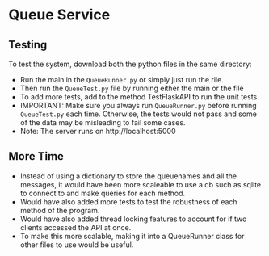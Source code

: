 # Queue Service

## Testing

To test the system, download both the python files in the same directory:
- Run the main in the `QueueRunner.py` or simply just run the rile.
- Then run the `QueueTest.py` file by running either the main or the file
- To add more tests, add to the method TestFlaskAPI to run the unit tests.
- IMPORTANT: Make sure you always run `QueueRunner.py` before running `QueueTest.py` each time.
Otherwise, the tests would not pass and some of the data may be misleading to fail some cases.
- Note: The server runs on http://localhost:5000

## More Time
- Instead of using a dictionary to store the queuenames and all the messages,
it would have been more scaleable to use a db such as sqlite to connect to and
make queries for each method.
- Would have also added more tests to test the robustness of each method of the program.
- Would have also added thread locking features to account for if two clients accessed the API at once.
- To make this more scalable, making it into a QueueRunner class for other files to use would be useful.
